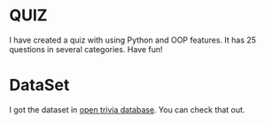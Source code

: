 # QUIZ
I have created a quiz with using Python and OOP features.
It has 25 questions in several categories. Have fun!
# DataSet
I got the dataset in [open trivia database](https://opentdb.com).
    You can check that out.
  
